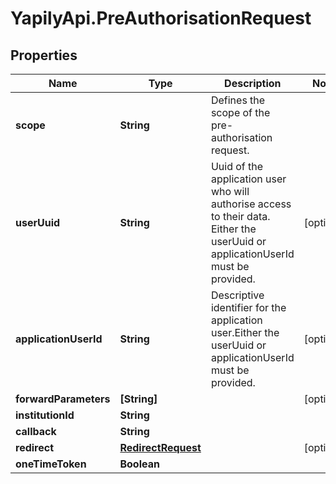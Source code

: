 # YapilyApi.PreAuthorisationRequest

## Properties

Name | Type | Description | Notes
------------ | ------------- | ------------- | -------------
**scope** | **String** | Defines the scope of the pre-authorisation request. | 
**userUuid** | **String** | Uuid of the application user who will authorise access to their data. Either the userUuid or applicationUserId must be provided. | [optional] 
**applicationUserId** | **String** | Descriptive identifier for the application user.Either the userUuid or applicationUserId must be provided. | [optional] 
**forwardParameters** | **[String]** |  | [optional] 
**institutionId** | **String** |  | 
**callback** | **String** |  | 
**redirect** | [**RedirectRequest**](RedirectRequest.md) |  | [optional] 
**oneTimeToken** | **Boolean** |  | 


